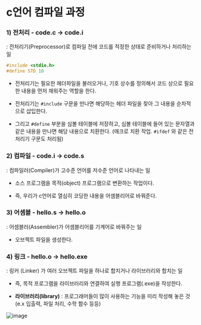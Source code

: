 # c언어 컴파일 과정

### 1) 전처리 - code.c -> code.i
: 전처리기(Preprocessor)로 컴파일 전에 코드를 적정한 상태로 준비하거나 처리하는 일

```c
#include <stdio.h> 
#define STD 10
```

- 전처리기는 필요한 헤더파일을 불러오거나, 기호 상수를 정의해서 코드 상으로 필요한 내용을 먼저 채워주는 역할을 한다.

- 전처리기는 `#include` 구문을 만나면 해당하는 헤더 파일을 찾아 그 내용을 순차적으로 삽입한다. 

- 그리고 `#define` 부분을 심볼 테이블에 저장하고, 심볼 테이블에 들어 있는 문자열과 같은 내용을 만나면 해당 내용으로 치환한다. (매크로 치환 작업. `#ifdef` 와 같은 전처리기 구문도 처리됨)
 
### 2) 컴파일 - code.i -> code.s
: 컴파일러(Compiler)가 고수준 언어를 저수준 언어로 나타내는 일

- 소스 프로그램을 목적(object) 프로그램으로 변환하는 작업이다.

- 즉, 우리가 c언어로 열심히 코딩한 내용을 어셈블리어로 바꿔준다.

### 3) 어셈블 - hello.s -> hello.o
: 어셈블러(Assembler)가 어셈블리어를 기계어로 바꿔주는 일

- 오브젝트 파일을 생성한다. 

### 4) 링크 - hello.o -> hello.exe
: 링커 (Linker) 가 여러 오브젝트 파일을 하나로 합치거나 라이브러리와 합치는 일

- 즉, 목적 프로그램을 라이브러리와 연결하여 실행 프로그램(.exe)을 작성한다.

- **라이브러리(library)** : 프로그래머들이 많이 사용하는 기능을 미리 작성해 놓은 것(e.x 입출력, 파일 처리, 수학 함수 등등)

![image](https://user-images.githubusercontent.com/81006587/234717678-13eec145-a56c-43c1-b046-cd3b8ed032ae.png)